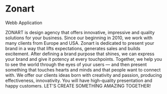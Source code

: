 # Zonart
Webb Application

ZONART is design agency that offers innovative, impressive and quality solutions for your business. Since our beginning in 2010, we work with many clients from Europe and USA. Zonart is dedicated to present your brand in a way that lifts expectations, generates sales and builds excitement. After defining a brand purpose that shines, we can express your brand and give it potency at every touchpoints. Together, we help you to see the world through the eyes of your users — and then present something that touches hearts and minds and that people want to connect with. We offer our clients ideas born with creativity and passion, producing effectiveness, innovativity. You will have high-quality presentation and happy customers.
LET'S CREATE SOMETHING AMAZING TOGETHER!
